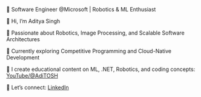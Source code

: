 🔧 Software Engineer @Microsoft | Robotics & ML Enthusiast

👋 Hi, I’m Aditya Singh

👀 Passionate about Robotics, Image Processing, and Scalable Software Architectures

🌱 Currently exploring Competitive Programming and Cloud-Native Development

🎥 I create educational content on ML, .NET, Robotics, and coding concepts: [YouTube/@AdiTOSH](https://www.youtube.com/@AdiTOSH)

🤝 Let’s connect: [LinkedIn](https://www.linkedin.com/in/aditya-singh-243ba8197)

<!---
Aditya-Singh-SSJ2/Aditya-Singh-SSJ2 is a ✨ special ✨ repository because its `README.md` (this file) appears on your GitHub profile.
You can click the Preview link to take a look at your changes.
--->
